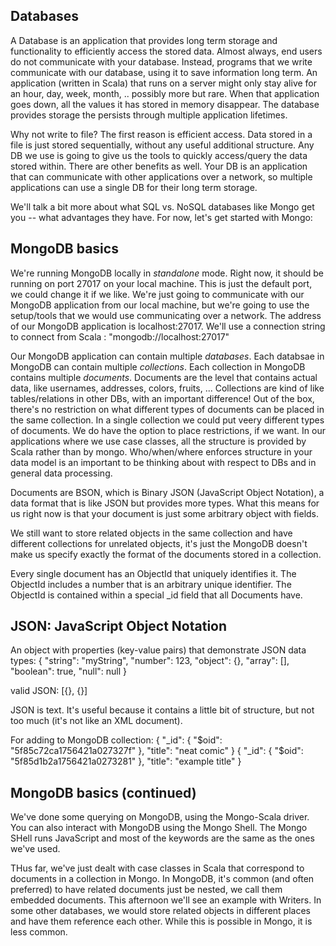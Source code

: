 ## Databases

A Database is an application that provides long term storage and functionality to efficiently access the stored data.  Almost always, end users do not communicate with your database.  Instead, programs that we write communicate with our database, using it to save information long term.  An application (written in Scala) that runs on a server might only stay alive for an hour, day, week, month, .. possibly more but rare.  When that application goes down, all the values it has stored in memory disappear.  The database provides storage the persists through multiple application lifetimes.

Why not write to file?  The first reason is efficient access.  Data stored in a file is just stored sequentially, without any useful additional structure.  Any DB we use is going to give us the tools to quickly access/query the data stored within.  There are other benefits as well.  Your DB is an application that can communicate with other applications over a network, so multiple applications can use a single DB for their long term storage.

We'll talk a bit more about what SQL vs. NoSQL databases like Mongo get you -- what advantages they have.  For now, let's get started with Mongo:

## MongoDB basics

We're running MongoDB locally in *standalone* mode.  Right now, it should be running on port 27017 on your local machine.  This is just the default port, we could change it if we like.  We're just going to communicate with our MongoDB application from our local machine, but we're going to use the setup/tools that we would use communicating over a network.  The address of our MongoDB application is localhost:27017.  We'll use a connection string to connect from Scala : "mongodb://localhost:27017"

Our MongoDB application can contain multiple *databases*.  Each databsae in MongoDB can contain multiple *collections*.  Each collection in MongoDB contains multiple *documents*.  Documents are the level that contains actual data, like usernames, addresses, colors, fruits, ...
Collections are kind of like tables/relations in other DBs, with an important difference!  Out of the box, there's no restriction on what different types of documents can be placed in the same collection.  In a single collection we could put veery different types of documents.  We do have the option to place restrictions, if we want.  In our applications where we use case classes, all the structure is provided by Scala rather than by mongo.  Who/when/where enforces structure in your data model is an important to be thinking about with respect to DBs and in general data processing.

Documents are BSON, which is Binary JSON (JavaScript Object Notation), a data format that is like JSON but provides more types.  What this means for us right now is that your document is just some arbitrary object with fields.

We still want to store related objects in the same collection and have different collections for unrelated objects, it's just the MongoDB doesn't make us specify exactly the format of the documents stored in a collection.

Every single document has an ObjectId that uniquely identifies it.  The ObjectId includes a number that is an arbitrary unique identifier.  The ObjectId is contained within a special _id field that all Documents have.

## JSON: JavaScript Object Notation

An object with properties (key-value pairs) that demonstrate JSON data types:
{
    "string": "myString",
    "number": 123,
    "object": {},
    "array": [],
    "boolean": true,
    "null": null
}

valid JSON:
[{}, {}]

JSON is text.  It's useful because it contains a little bit of structure, but not too much (it's not like an XML document).

For adding to MongoDB collection:
{
    "_id": {
        "$oid": "5f85c72ca1756421a027327f"
    },
    "title": "neat comic"
}
{
    "_id": {
        "$oid": "5f85d1b2a1756421a0273281"
    },
    "title": "example title"
}


## MongoDB basics (continued)

We've done some querying on MongoDB, using the Mongo-Scala driver.  You can also interact with MongoDB using the Mongo Shell.  The Mongo SHell runs JavaScript and most of the keywords are the same as the ones we've used.

THus far, we've just dealt with case classes in Scala that correspond to documents in a collection in Mongo.  In MongoDB, it's common (and often preferred) to have related documents just be nested, we call them embedded documents.  This afternoon we'll see an example with Writers.  In some other databases, we would store related objects in different places and have them reference each other.  While this is possible in Mongo, it is less common.